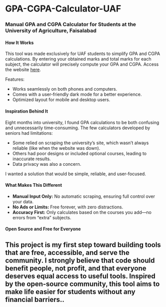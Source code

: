 # GPA-CGPA-Calculator-UAF

### **Manual GPA and CGPA Calculator for Students at the University of Agriculture, Faisalabad**

#### **How It Works**
This tool was made exclusively for UAF students to simplify GPA and CGPA calculations. By entering your obtained marks and total marks for each subject, the calculator will precisely compute your GPA and CGPA.
Access the website [here](https://mutmainx.github.io/GPA-CGPA-Calculator-UAF/).

Features:
- Works seamlessly on both phones and computers.
- Comes with a user-friendly dark mode for a better experience.
- Optimized layout for mobile and desktop users.

#### **Inspiration Behind It**
Eight months into university, I found GPA calculations to be both confusing and unnecessarily time-consuming. The few calculators developed by seniors had limitations:
- Some relied on scraping the university’s site, which wasn’t always reliable (like when the website was down).
- Others had poor designs or included optional courses, leading to inaccurate results.
- Data privacy was also a concern.

I wanted a solution that would be simple, reliable, and user-focused.

#### **What Makes This Different**
- **Manual Input Only:** No automatic scraping, ensuring full control over your data.
- **No Ads or Limits:** Free forever, with zero distractions.
- **Accuracy First:** Only calculates based on the courses you add—no errors from “extra” subjects.

#### **Open Source and Free for Everyone**
This project is my first step toward building tools that are free, accessible, and serve the community. I strongly believe that code should benefit people, not profit, and that everyone deserves equal access to useful tools. Inspired by the open-source community, this tool aims to make life easier for students without any financial barriers..
---
